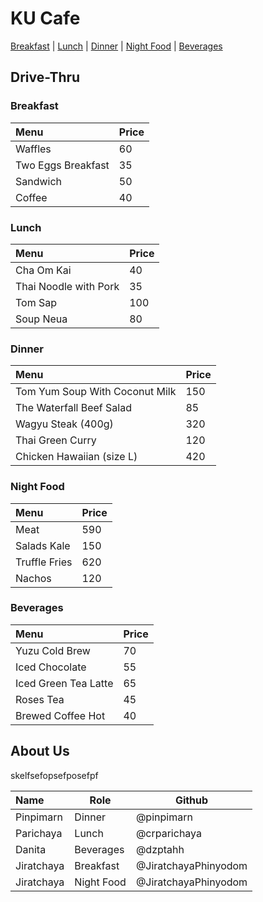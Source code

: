 # KU Cafe

[Breakfast](#Breakfast) | [Lunch](#Lunch) | [Dinner](#Dinner) | [Night Food](#Night-Food) | [Beverages](#Beverages)

## Drive-Thru
### Breakfast

| Menu               | Price |
|:-------------------|-------|
| Waffles            | 60    |
| Two Eggs Breakfast | 35    |
| Sandwich           | 50    |
| Coffee             | 40    |

### Lunch
| Menu                  | Price |
|:----------------------|-------|
| Cha Om Kai            | 40    |
| Thai Noodle with Pork | 35    |
| Tom Sap               | 100   |
| Soup Neua             | 80    |

### Dinner

| Menu                           | Price |
|:-------------------------------|-------|
| Tom Yum Soup With Coconut Milk | 150   |
| The Waterfall Beef Salad       | 85    |
| Wagyu Steak (400g)             | 320   |
| Thai Green Curry               | 120   |
| Chicken Hawaiian (size L)      | 420   |

### Night Food

| Menu                      | Price |
|:--------------------------|-------|
| Meat                      | 590   |
| Salads Kale               | 150   |
| Truffle Fries             | 620   |
| Nachos                    | 120   |

### Beverages

| Menu                     | Price    |
|:-------------------------|----------|
| Yuzu Cold Brew           | 70       |
| Iced Chocolate           | 55       |
| Iced Green Tea Latte     | 65       |
| Roses Tea                | 45       |
| Brewed Coffee Hot        | 40       |

## About Us
skelfsefopsefposefpf


| Name       | Role       | Github       |
|:-----------|------------|--------------|
| Pinpimarn  | Dinner     | @pinpimarn   |
| Parichaya  | Lunch      | @crparichaya |
| Danita     | Beverages  | @dzptahh     |
| Jiratchaya | Breakfast  | @JiratchayaPhinyodom            |
| Jiratchaya | Night Food | @JiratchayaPhinyodom            |


